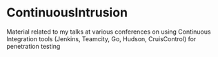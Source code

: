 # ContinuousIntrusion
Material related to my talks at various conferences on using Continuous Integration tools (Jenkins, Teamcity, Go, Hudson, CruisControl) for penetration testing
